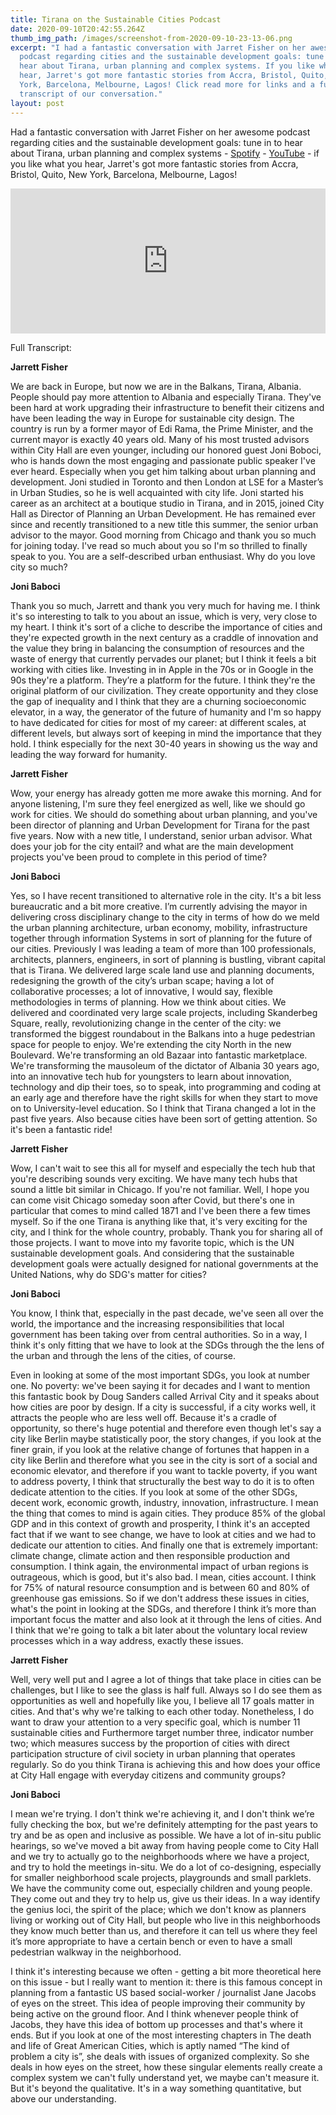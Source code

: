 ```yaml
---
title: Tirana on the Sustainable Cities Podcast
date: 2020-09-10T20:42:55.264Z
thumb_img_path: /images/screenshot-from-2020-09-10-23-13-06.png
excerpt: "I had a fantastic conversation with Jarret Fisher on her awesome
  podcast regarding cities and the sustainable development goals: tune in to
  hear about Tirana, urban planning and complex systems. If you like what you
  hear, Jarret's got more fantastic stories from Accra, Bristol, Quito, New
  York, Barcelona, Melbourne, Lagos! Click read more for links and a full
  transcript of our conversation."
layout: post
---
```

Had a fantastic conversation with Jarret Fisher on her awesome podcast regarding cities and the sustainable development goals: tune in to hear about Tirana, urban planning and complex systems - [Spotify](https://open.spotify.com/episode/3ZdtvV5dcJWaQLwhWCmDeZ?si=V__VTChPScuSU8G9xOo-Ng) - [YouTube](https://www.youtube.com/watch?v=hbdwKdoDRXE) - if you like what you hear, Jarret's got more fantastic stories from Accra, Bristol, Quito, New York, Barcelona, Melbourne, Lagos! 

<iframe src="https://open.spotify.com/embed-podcast/episode/3ZdtvV5dcJWaQLwhWCmDeZ"width="100%" height="232" frameborder="0" allowtransparency="true" allow="encrypted-media"></iframe>



Full Transcript:

**Jarrett Fisher**

We are back in Europe, but now we are in the Balkans, Tirana, Albania. People should pay more attention to Albania and especially Tirana. They've been hard at work upgrading their infrastructure to benefit their citizens and have been leading the way in Europe for sustainable city design. The country is run by a former mayor of Edi Rama, the Prime Minister, and the current mayor is exactly 40 years old. Many of his most trusted advisors within City Hall are even younger, including our honored guest Joni Boboci, who is hands down the most engaging and passionate public speaker I've ever heard. Especially when you get him talking about urban planning and development. Joni studied in Toronto and then London at LSE for a Master’s in Urban Studies, so he is well acquainted with city life. Joni started his career as an architect at a boutique studio in Tirana, and in 2015, joined City Hall as Director of Planning an Urban Development. He has remained ever since and recently transitioned to a new title this summer, the senior urban advisor to the mayor. Good morning from Chicago and thank you so much for joining today. I've read so much about you so I'm so thrilled to finally speak to you. You are a self-described urban enthusiast. Why do you love city so much?

**Joni Baboci**

Thank you so much, Jarrett and thank you very much for having me. I think it's so interesting to talk to you about an issue, which is very, very close to my heart. I think it's sort of a cliche to describe the importance of cities and they're expected growth in the next century as a craddle of innovation and the value they bring in balancing the consumption of resources and the waste of energy that currently pervades our planet; but I think it feels a bit working with cities like. Investing in in Apple in the 70s or in Google in the 90s they're a platform. They’re a platform for the future. I think they're the original platform of our civilization. They create opportunity and they close the gap of inequality and I think that they are a churning socioeconomic elevator, in a way, the generator of the future of humanity and I'm so happy to have dedicated for cities for most of my career: at different scales, at different levels, but always sort of keeping in mind the importance that they hold. I think especially for the next 30-40 years in showing us the way and leading the way forward for humanity.

**Jarrett Fisher**

Wow, your energy has already gotten me more awake this morning. And for anyone listening, I'm sure they feel energized as well, like we should go work for cities. We should do something about urban planning, and you've been director of planning and Urban Development for Tirana for the past five years. Now with a new title, I understand, senior urban advisor. What does your job for the city entail? and what are the main development projects you've been proud to complete in this period of time?

**Joni Baboci**

Yes, so I have recent transitioned to alternative role in the city. It's a bit less bureaucratic and a bit more creative. I’m currently advising the mayor in delivering cross disciplinary change to the city in terms of how do we meld the urban planning architecture, urban economy, mobility, infrastructure together through information Systems in sort of planning for the future of our cities. Previously I was leading a team of more than 100 professionals, architects, planners, engineers, in sort of planning is bustling, vibrant capital that is Tirana. We delivered large scale land use and planning documents, redesigning the growth of the city’s urban scape; having a lot of collaborative processes; a lot of innovative, I would say, flexible methodologies in terms of planning. How we think about cities. We delivered and coordinated very large scale projects, including Skanderbeg Square, really, revolutionizing change in the center of the city: we transformed the biggest roundabout in the Balkans into a huge pedestrian space for people to enjoy. We're extending the city North in the new Boulevard. We're transforming an old Bazaar into fantastic marketplace. We're transforming the mausoleum of the dictator of Albania 30 years ago, into an innovative tech hub for youngsters to learn about innovation, technology and dip their toes, so to speak, into programming and coding at an early age and therefore have the right skills for when they start to move on to University-level education. So I think that Tirana changed a lot in the past five years. Also because cities have been sort of getting attention. So it's been a fantastic ride!

**Jarrett Fisher**

Wow, I can't wait to see this all for myself and especially the tech hub that you're describing sounds very exciting. We have many tech hubs that sound a little bit similar in Chicago. If you're not familiar. Well, I hope you can come visit Chicago someday soon after Covid, but there's one in particular that comes to mind called 1871 and I've been there a few times myself. So if the one Tirana is anything like that, it's very exciting for the city, and I think for the whole country, probably. Thank you for sharing all of those projects. I want to move into my favorite topic, which is the UN sustainable development goals. And considering that the sustainable development goals were actually designed for national governments at the United Nations, why do SDG's matter for cities?

**Joni Baboci**

You know, I think that, especially in the past decade, we've seen all over the world, the importance and the increasing responsibilities that local government has been taking over from central authorities. So in a way, I think it's only fitting that we have to look at the SDGs through the the lens of the urban and through the lens of the cities, of course.

Even in looking at some of the most important SDGs, you look at number one. No poverty: we've been saying it for decades and I want to mention this fantastic book by Doug Sanders called Arrival City and it speaks about how cities are poor by design. If a city is successful, if a city works well, it attracts the people who are less well off. Because it's a cradle of opportunity, so there's huge potential and therefore even though let's say a city like Berlin maybe statistically poor, the story changes, if you look at the finer grain, if you look at the relative change of fortunes that happen in a city like Berlin and therefore what you see in the city is sort of a social and economic elevator, and therefore if you want to tackle poverty, if you want to address poverty, I think that structurally the best way to do it is to often dedicate attention to the cities. If you look at some of the other SDGs, decent work, economic growth, industry, innovation, infrastructure. I mean the thing that comes to mind is again cities. They produce 85% of the global GDP and in this context of growth and prosperity, I think it's an accepted fact that if we want to see change, we have to look at cities and we had to dedicate our attention to cities. And finally one that is extremely important: climate change, climate action and then responsible production and consumption. I think again, the environmental impact of urban regions is outrageous, which is good, but it's also bad. I mean, cities account. I think for 75% of natural resource consumption and is between 60 and 80% of greenhouse gas emissions. So if we don't address these issues in cities, what's the point in looking at the SDGs, and therefore I think it’s more than important focus the matter and also look at it through the lens of cities. And I think that we're going to talk a bit later about the voluntary local review processes which in a way address, exactly these issues.

**Jarrett Fisher**

Well, very well put and I agree a lot of things that take place in cities can be challenges, but I like to see the glass is half full. Always so I do see them as opportunities as well and hopefully like you, I believe all 17 goals matter in cities. And that's why we're talking to each other today. Nonetheless, I do want to draw your attention to a very specific goal, which is number 11 sustainable cities and Furthermore target number three, indicator number two; which measures success by the proportion of cities with direct participation structure of civil society in urban planning that operates regularly. So do you think Tirana is achieving this and how does your office at City Hall engage with everyday citizens and community groups?

**Joni Baboci**

I mean we're trying. I don't think we're achieving it, and I don't think we’re fully checking the box, but we're definitely attempting for the past years to try and be as open and inclusive as possible. We have a lot of in-situ public hearings, so we've moved a bit away from having people come to City Hall and we try to actually go to the neighborhoods where we have a project, and try to hold the meetings in-situ. We do a lot of co-designing, especially for smaller neighborhood scale projects, playgrounds and small parklets. We have the community come out, especially children and young people. They come out and they try to help us, give us their ideas. In a way identify the genius loci, the spirit of the place; which we don't know as planners living or working out of City Hall, but people who live in this neighborhoods they know much better than us, and therefore it can tell us where they feel it’s more appropriate to have a certain bench or even to have a small pedestrian walkway in the neighborhood. 

I think it's interesting because we often - getting a bit more theoretical here on this issue - but I really want to mention it: there is this famous concept in planning from a fantastic US based social-worker / journalist Jane Jacobs of eyes on the street. This idea of people improving their community by being active on the ground floor. And I think whenever people think of Jacobs, they have this idea of bottom up processes and that's where it ends. But if you look at one of the most interesting chapters in The death and life of Great American Cities, which is aptly named “The kind of problem a city is”, she deals with issues of organized complexity. So she deals in how eyes on the street, how these singular elements really create a complex system we can't fully understand yet, we maybe can't measure it. But it's beyond the qualitative. It's in a way something quantitative, but above our understanding.